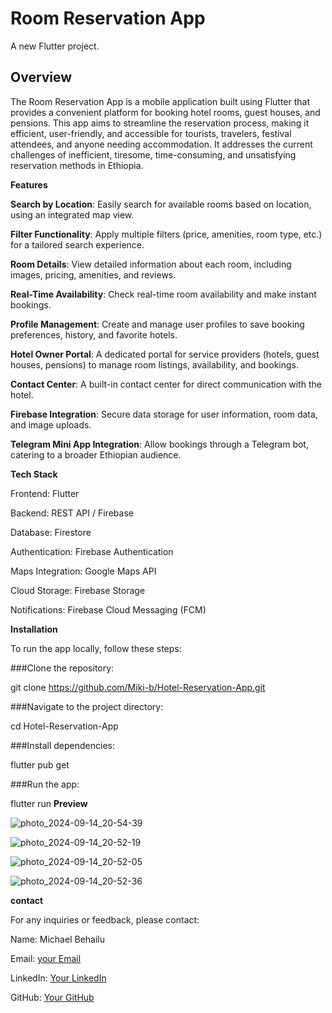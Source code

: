 # Room Reservation App

A new Flutter project.

## Overview
The Room Reservation App is a mobile application built using Flutter that provides a convenient platform for booking hotel rooms, guest houses, and pensions. This app aims to streamline the reservation process, making it efficient, user-friendly, and accessible for tourists, travelers, festival attendees, and anyone needing accommodation. It addresses the current challenges of inefficient, tiresome, time-consuming, and unsatisfying reservation methods in Ethiopia.

**Features**

**Search by Location**: 
Easily search for available rooms based on location, using an integrated map view.

**Filter Functionality**:
Apply multiple filters (price, amenities, room type, etc.) for a tailored search experience.

**Room Details**: 
View detailed information about each room, including images, pricing, amenities, and reviews.

**Real-Time Availability**: 
Check real-time room availability and make instant bookings.

**Profile Management**: 
Create and manage user profiles to save booking preferences, history, and favorite hotels.

**Hotel Owner Portal**: 
A dedicated portal for service providers (hotels, guest houses, pensions) to manage room listings, availability, and bookings.

**Contact Center**: 
A built-in contact center for direct communication with the hotel.

**Firebase Integration**: 
Secure data storage for user information, room data, and image uploads.

**Telegram Mini App Integration**: 
Allow bookings through a Telegram bot, catering to a broader Ethiopian audience.

**Tech Stack**

Frontend: Flutter

Backend: REST API / Firebase

Database: Firestore

Authentication: Firebase Authentication

Maps Integration: Google Maps API

Cloud Storage: Firebase Storage

Notifications: Firebase Cloud Messaging (FCM)

**Installation**

To run the app locally, follow these steps:

###Clone the repository:

git clone https://github.com/Miki-b/Hotel-Reservation-App.git

###Navigate to the project directory:

cd Hotel-Reservation-App

###Install dependencies:

flutter pub get

###Run the app:

flutter run
**Preview**

![photo_2024-09-14_20-54-39](https://github.com/user-attachments/assets/0a3346c3-b706-4652-852c-1fc73ab21b15)

![photo_2024-09-14_20-52-19](https://github.com/user-attachments/assets/ec86ead3-8642-42e7-9143-3163d1bd2115)

![photo_2024-09-14_20-52-05](https://github.com/user-attachments/assets/8f96cac0-81ef-4345-be77-150056efe03d)

![photo_2024-09-14_20-52-36](https://github.com/user-attachments/assets/41aef27c-bfb4-4985-8b24-b147fceb8e71)

**contact**

For any inquiries or feedback, please contact:

Name: Michael Behailu

Email: [your Email](michaelbehailu0@gmail.com)

LinkedIn: [Your LinkedIn](https://www.linkedin.com/in/michael-behailu-20ab05287/)

GitHub: [Your GitHub](https://github.com/Miki-b)
